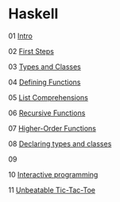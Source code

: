 # Haskell

01 [Intro](./01/readme.md)

02 [First Steps](./02/readme.md)

03 [Types and Classes](./03/readme.md)

04 [Defining Functions](./04/readme.md)

05 [List Comprehensions](./05/readme.md)

06 [Recursive Functions](./06/readme.md)

07 [Higher-Order Functions](./07/readme.md)

08 [Declaring types and classes](./08/readme.md)

09

10 [Interactive programming](./10/readme.md)

11 [Unbeatable Tic-Tac-Toe](./11/readme.md)
